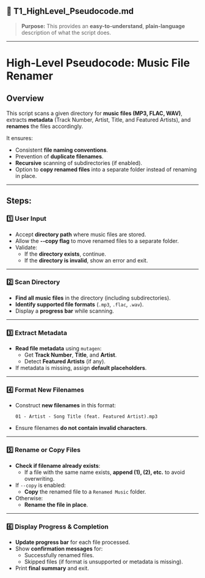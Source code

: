 ## **📜 T1_HighLevel_Pseudocode.md**

> **Purpose:** This provides an **easy-to-understand**, **plain-language** description of what the script does.

---

# **High-Level Pseudocode: Music File Renamer**

## **Overview**
This script scans a given directory for **music files (MP3, FLAC, WAV)**, extracts **metadata** (Track Number, Artist, Title, and Featured Artists), and **renames** the files accordingly.

It ensures:
- Consistent **file naming conventions**.
- Prevention of **duplicate filenames**.
- **Recursive** scanning of subdirectories (if enabled).
- Option to **copy renamed files** into a separate folder instead of renaming in place.

---

## **Steps:**

### **1️⃣ User Input**
- Accept **directory path** where music files are stored.
- Allow the **--copy flag** to move renamed files to a separate folder.
- Validate:
  - If the **directory exists**, continue.
  - If the **directory is invalid**, show an error and exit.

---

### **2️⃣ Scan Directory**
- **Find all music files** in the directory (including subdirectories).
- **Identify supported file formats** (`.mp3`, `.flac`, `.wav`).
- Display a **progress bar** while scanning.

---

### **3️⃣ Extract Metadata**
- **Read file metadata** using `mutagen`:
  - Get **Track Number**, **Title**, and **Artist**.
  - Detect **Featured Artists** (if any).
- If metadata is missing, assign **default placeholders**.

---

### **4️⃣ Format New Filenames**
- Construct **new filenames** in this format:  
  ```
  01 - Artist - Song Title (feat. Featured Artist).mp3
  ```
- Ensure filenames **do not contain invalid characters**.

---

### **5️⃣ Rename or Copy Files**
- **Check if filename already exists**:
  - If a file with the same name exists, **append (1), (2), etc.** to avoid overwriting.
- If `--copy` is enabled:
  - **Copy** the renamed file to a `Renamed Music` folder.
- Otherwise:
  - **Rename the file in place**.

---

### **6️⃣ Display Progress & Completion**
- **Update progress bar** for each file processed.
- Show **confirmation messages** for:
  - Successfully renamed files.
  - Skipped files (if format is unsupported or metadata is missing).
- Print **final summary** and exit.